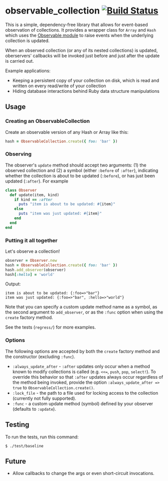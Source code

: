 # observable_collection [![Build Status](https://travis-ci.org/aromatt/thejub.pub.svg)](https://travis-ci.org/aromatt/observable-collection)
This is a simple, dependency-free library that allows for event-based observation of collections. It provides a wrapper class for `Array` and `Hash` which uses the [Observable module](http://ruby-doc.org/stdlib-1.9.3/libdoc/observer/rdoc/Observable.html) to raise events when the underlying collection is updated.

When an observed collection (or any of its nested collections) is updated, oberservers' callbacks will be invoked just before and just after the update is carried out.

Example applications:
* Keeping a persistent copy of your collection on disk, which is read and written on every read/write of your collection
* Hiding database interactions behind Ruby data structure manipulations

## Usage

### Creating an ObservableCollection
Create an observable version of any Hash or Array like this:
```ruby
hash = ObservableCollection.create({ foo: 'bar' })
```

### Observing
The observer's `update` method should accept two arguments: (1) the observed collection and (2) a symbol (either `:before` of `:after`), indicating whether the collection is about to be updated (`:before`), or has just been updated (`:after`). For example
```ruby
class Observer
  def update(item, kind)
    if kind == :after
      puts "item is about to be updated: #{item}"
    else
      puts "item was just updated: #{item}"
    end
  end
end
```
### Putting it all together
Let's observe a collection!
```ruby
observer = Observer.new
hash = ObservableCollection.create({ foo: 'bar' })
hash.add_observer(observer)
hash[:hello] = 'world'
```
Output:

    item is about to be updated: {:foo=>"bar"}
    item was just updated: {:foo=>"bar", :hello=>"world"}

Note that you can specify a custom update method name as a symbol, as the second argument to `add_observer`, or as the `:func` option when using the `create` factory method.

See the tests (`regress/`) for more examples.

### Options
The following options are accepted by both the `create` factory method and the constructor (excluding `:func`).
* `:always_update_after` - `:after` updates only occur when a method known to modify collections is called (e.g. `<<=`, `push`, `pop`, `select!`). To override this behavior so that `:after` updates always occur regardless of the method being invoked, provide the option `:always_update_after => true` to `ObservableCollection.create()`.
* `:lock_file` - the path to a file used for locking access to the collection (currently not fully supported).
* `:func` - a custom update method (symbol) defined by your observer (defaults to `:update`).

## Testing
To run the tests, run this command:

    $ ./test/baseline

## Future
* Allow callbacks to change the args or even short-circuit invocations.
